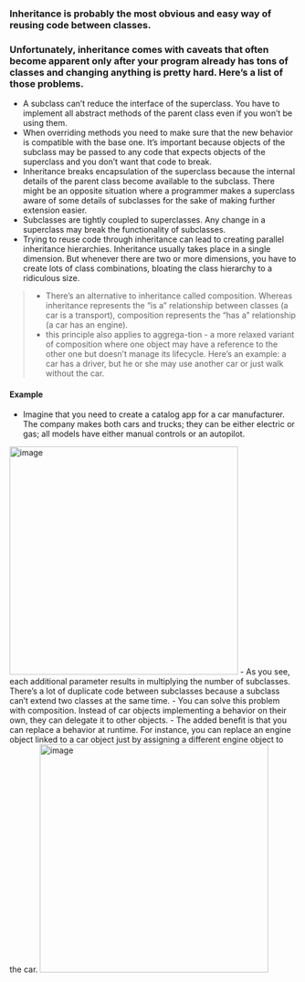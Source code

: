 ### Inheritance is probably the most obvious and easy way of reusing code between classes.
### Unfortunately, inheritance comes with caveats that often become apparent only after your program already has tons of classes and changing anything is pretty hard. Here’s a list of those problems.
- A subclass can’t reduce the interface of the superclass. You have to implement all abstract methods of the parent class even if you won’t be using them.
- When overriding methods you need to make sure that the new behavior is compatible with the base one. It’s important because objects of the subclass may be passed to any code that expects objects of the superclass and you don’t want that code to break.
- Inheritance breaks encapsulation of the superclass because the internal details of the parent class become available to the subclass. There might be an opposite situation where a programmer makes a superclass aware of some details of subclasses for the sake of making further extension easier.
- Subclasses are tightly coupled to superclasses. Any change in a superclass may break the functionality of subclasses.
- Trying to reuse code through inheritance can lead to creating parallel inheritance hierarchies. Inheritance usually takes place in a single dimension. But whenever there are two or more dimensions, you have to create lots of class combinations, bloating the class hierarchy to a ridiculous size.


> - There’s an alternative to inheritance called composition. Whereas inheritance represents the “is a” relationship between classes (a car is a transport), composition represents the “has a” relationship (a car has an engine).
> - this principle also applies to aggrega-tion - a more relaxed variant of composition where one object may have a reference to the other one but doesn’t manage its lifecycle. Here’s an example: a car has a driver, but he or she may use another car or just walk without the car.


#### Example
- Imagine that you need to create a catalog app for a car manufacturer. The company makes both cars and trucks; they can be either electric or gas; all models have either manual controls or an autopilot.
<img width="400" alt="image" src="https://github.com/user-attachments/assets/af3cb62d-72ff-472a-898c-7e83ee915289">
- As you see, each additional parameter results in multiplying the number of subclasses. There’s a lot of duplicate code between subclasses because a subclass can’t extend two classes at the same time.
- You can solve this problem with composition. Instead of car objects implementing a behavior on their own, they can delegate it to other objects.
- The added benefit is that you can replace a behavior at runtime. For instance, you can replace an engine object linked to a car object just by assigning a different engine object to the car.
<img width="400" alt="image" src="https://github.com/user-attachments/assets/6565c021-a0fd-4b79-aeea-288f5034eb50">
